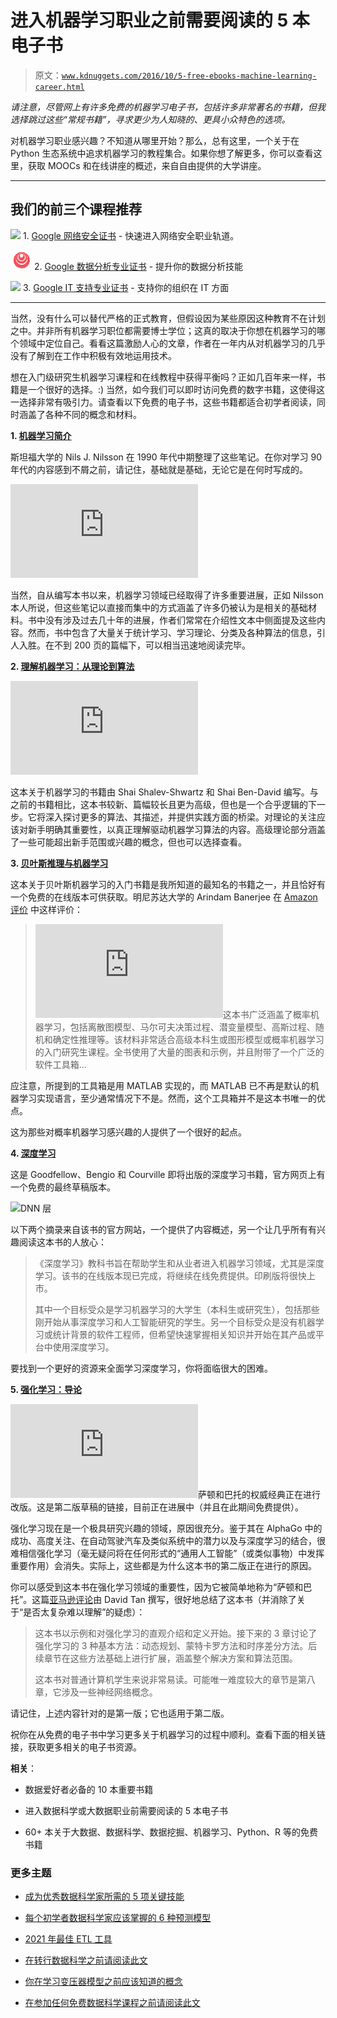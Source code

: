 # 进入机器学习职业之前需要阅读的 5 本电子书

> 原文：[`www.kdnuggets.com/2016/10/5-free-ebooks-machine-learning-career.html`](https://www.kdnuggets.com/2016/10/5-free-ebooks-machine-learning-career.html)

*请注意，尽管网上有许多免费的机器学习电子书，包括许多非常著名的书籍，但我选择跳过这些“常规书籍”，寻求更少为人知晓的、更具小众特色的选项。*

对机器学习职业感兴趣？不知道从哪里开始？那么，总有这里，一个关于在 Python 生态系统中追求机器学习的教程集合。如果你想了解更多，你可以查看这里，获取 MOOCs 和在线讲座的概述，来自自由提供的大学讲座。

* * *

## 我们的前三个课程推荐

![](img/0244c01ba9267c002ef39d4907e0b8fb.png) 1\. [Google 网络安全证书](https://www.kdnuggets.com/google-cybersecurity) - 快速进入网络安全职业轨道。

![](img/e225c49c3c91745821c8c0368bf04711.png) 2\. [Google 数据分析专业证书](https://www.kdnuggets.com/google-data-analytics) - 提升你的数据分析技能

![](img/0244c01ba9267c002ef39d4907e0b8fb.png) 3\. [Google IT 支持专业证书](https://www.kdnuggets.com/google-itsupport) - 支持你的组织在 IT 方面

* * *

当然，没有什么可以替代严格的正式教育，但假设因为某些原因这种教育不在计划之中。并非所有机器学习职位都需要博士学位；这真的取决于你想在机器学习的哪个领域中定位自己。看看这篇激励人心的文章，作者在一年内从对机器学习的几乎没有了解到在工作中积极有效地运用技术。

想在入门级研究生机器学习课程和在线教程中获得平衡吗？正如几百年来一样，书籍是一个很好的选择。:) 当然，如今我们可以即时访问免费的数字书籍，这使得这一选择非常有吸引力。请查看以下免费的电子书，这些书籍都适合初学者阅读，同时涵盖了各种不同的概念和材料。

**1\. [机器学习简介](http://ai.stanford.edu/~nilsson/mlbook.html)**

斯坦福大学的 Nils J. Nilsson 在 1990 年代中期整理了这些笔记。在你对学习 90 年代的内容感到不屑之前，请记住，基础就是基础，无论它是在何时写成的。

![机器学习入门](http://ai.stanford.edu/~nilsson/mlbook.html)

当然，自从编写本书以来，机器学习领域已经取得了许多重要进展，正如 Nilsson 本人所说，但这些笔记以直接而集中的方式涵盖了许多仍被认为是相关的基础材料。书中没有涉及过去几十年的进展，作者们常常在介绍性文本中侧面提及这些内容。然而，书中包含了大量关于统计学习、学习理论、分类及各种算法的信息，引人入胜。在不到 200 页的篇幅下，可以相当迅速地阅读完毕。

**2\. [理解机器学习：从理论到算法](http://www.cs.huji.ac.il/~shais/UnderstandingMachineLearning/copy.html)**

![理解机器学习](http://www.cs.huji.ac.il/~shais/UnderstandingMachineLearning/copy.html)

这本关于机器学习的书籍由 Shai Shalev-Shwartz 和 Shai Ben-David 编写。与之前的书籍相比，这本书较新、篇幅较长且更为高级，但也是一个合乎逻辑的下一步。它将深入探讨更多的算法、其描述，并提供实践方面的桥梁。对理论的关注应该对新手明确其重要性，以真正理解驱动机器学习算法的内容。高级理论部分涵盖了一些可能超出新手范围或兴趣的概念，但也可以选择查看。

**3\. [贝叶斯推理与机器学习](http://web4.cs.ucl.ac.uk/staff/D.Barber/pmwiki/pmwiki.php?n=Brml.Online)**

这本关于贝叶斯机器学习的入门书籍是我所知道的最知名的书籍之一，并且恰好有一个免费的在线版本可供获取。明尼苏达大学的 Arindam Banerjee 在 [Amazon 评价](https://www.amazon.com/Bayesian-Reasoning-Machine-Learning-Barber/dp/0521518148) 中这样评价：

> ![贝叶斯机器学习](http://web4.cs.ucl.ac.uk/staff/D.Barber/pmwiki/pmwiki.php?n=Brml.Online)这本书广泛涵盖了概率机器学习，包括离散图模型、马尔可夫决策过程、潜变量模型、高斯过程、随机和确定性推理等。该材料非常适合高级本科生或图形模型或概率机器学习的入门研究生课程。全书使用了大量的图表和示例，并且附带了一个广泛的软件工具箱...

应注意，所提到的工具箱是用 MATLAB 实现的，而 MATLAB 已不再是默认的机器学习实现语言，至少通常情况下不是。然而，这个工具箱并不是这本书唯一的优点。

这为那些对概率机器学习感兴趣的人提供了一个很好的起点。

**4\. [深度学习](http://www.deeplearningbook.org/)**

这是 Goodfellow、Bengio 和 Courville 即将出版的深度学习书籍，官方网页上有一个免费的最终草稿版本。

![DNN 层](http://www.deeplearningbook.org/)

以下两个摘录来自该书的官方网站，一个提供了内容概述，另一个让几乎所有有兴趣阅读这本书的人放心：

> 《深度学习》教科书旨在帮助学生和从业者进入机器学习领域，尤其是深度学习。该书的在线版本现已完成，将继续在线免费提供。印刷版将很快上市。
> 
> 其中一个目标受众是学习机器学习的大学生（本科生或研究生），包括那些刚开始从事深度学习和人工智能研究的学生。另一个目标受众是没有机器学习或统计背景的软件工程师，但希望快速掌握相关知识并开始在其产品或平台中使用深度学习。

要找到一个更好的资源来全面学习深度学习，你将面临很大的困难。

**5\. [强化学习：导论](https://webdocs.cs.ualberta.ca/~sutton/book/bookdraft2016sep.pdf)**

![萨顿与巴托](https://webdocs.cs.ualberta.ca/~sutton/book/bookdraft2016sep.pdf)萨顿和巴托的权威经典正在进行改版。这是第二版草稿的链接，目前正在进展中（并且在此期间免费提供）。

强化学习现在是一个极具研究兴趣的领域，原因很充分。鉴于其在 AlphaGo 中的成功、高度关注、在自动驾驶汽车及类似系统中的潜力以及与深度学习的结合，很难相信强化学习（毫无疑问将在任何形式的“通用人工智能”（或类似事物）中发挥重要作用）会消失。实际上，这些都是为什么这本书的第二版正在进行的原因。

你可以感受到这本书在强化学习领域的重要性，因为它被简单地称为“萨顿和巴托”。这篇[亚马逊评论](https://www.amazon.com/Reinforcement-Learning-Introduction-Adaptive-Computation/dp/0262193981)由 David Tan 撰写，很好地总结了这本书（并消除了关于“是否太复杂难以理解”的疑虑）：

> 这本书以示例和对强化学习的直观介绍和定义开始。接下来的 3 章讨论了强化学习的 3 种基本方法：动态规划、蒙特卡罗方法和时序差分方法。后续章节在这些方法基础上进行扩展，涵盖整个解决方案和算法范围。
> 
> 这本书对普通计算机学生来说非常易读。可能唯一难度较大的章节是第八章，它涉及一些神经网络概念。

请记住，上述内容针对的是第一版；它也适用于第二版。

祝你在从免费的电子书中学习更多关于机器学习的过程中顺利。查看下面的相关链接，获取更多相关的电子书资源。

**相关**：

+   数据爱好者必备的 10 本重要书籍

+   进入数据科学或大数据职业前需要阅读的 5 本电子书

+   60+ 本关于大数据、数据科学、数据挖掘、机器学习、Python、R 等的免费书籍

### 更多主题

+   [成为优秀数据科学家所需的 5 项关键技能](https://www.kdnuggets.com/2021/12/5-key-skills-needed-become-great-data-scientist.html)

+   [每个初学者数据科学家应该掌握的 6 种预测模型](https://www.kdnuggets.com/2021/12/6-predictive-models-every-beginner-data-scientist-master.html)

+   [2021 年最佳 ETL 工具](https://www.kdnuggets.com/2021/12/mozart-best-etl-tools-2021.html)

+   [在转行数据科学之前请阅读此文](https://www.kdnuggets.com/read-this-before-making-a-career-switch-to-data-science)

+   [你在学习变压器模型之前应该知道的概念](https://www.kdnuggets.com/2023/01/concepts-know-getting-transformer.html)

+   [在参加任何免费数据科学课程之前请阅读此文](https://www.kdnuggets.com/read-this-before-you-take-any-free-data-science-course)
